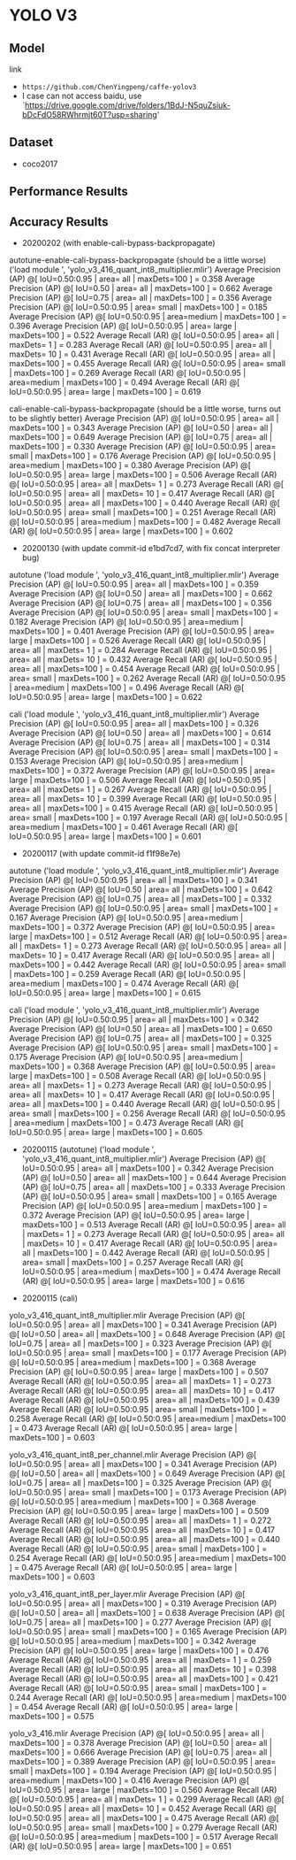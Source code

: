 # YOLO V3

## Model

link

- `https://github.com/ChenYingpeng/caffe-yolov3`
- I case can not access baidu, use `https://drive.google.com/drive/folders/1BdJ-N5quZsiuk-bDcFdO58RWhrmjt60T?usp=sharing'


## Dataset

- coco2017

## Performance Results

## Accuracy Results

- 20200202 (with enable-cali-bypass-backpropagate)

autotune-enable-cali-bypass-backpropagate (should be a little worse)
('load module ', 'yolo_v3_416_quant_int8_multiplier.mlir')
 Average Precision  (AP) @[ IoU=0.50:0.95 | area=   all | maxDets=100 ] = 0.358
 Average Precision  (AP) @[ IoU=0.50      | area=   all | maxDets=100 ] = 0.662
 Average Precision  (AP) @[ IoU=0.75      | area=   all | maxDets=100 ] = 0.356
 Average Precision  (AP) @[ IoU=0.50:0.95 | area= small | maxDets=100 ] = 0.185
 Average Precision  (AP) @[ IoU=0.50:0.95 | area=medium | maxDets=100 ] = 0.396
 Average Precision  (AP) @[ IoU=0.50:0.95 | area= large | maxDets=100 ] = 0.522
 Average Recall     (AR) @[ IoU=0.50:0.95 | area=   all | maxDets=  1 ] = 0.283
 Average Recall     (AR) @[ IoU=0.50:0.95 | area=   all | maxDets= 10 ] = 0.431
 Average Recall     (AR) @[ IoU=0.50:0.95 | area=   all | maxDets=100 ] = 0.455
 Average Recall     (AR) @[ IoU=0.50:0.95 | area= small | maxDets=100 ] = 0.269
 Average Recall     (AR) @[ IoU=0.50:0.95 | area=medium | maxDets=100 ] = 0.494
 Average Recall     (AR) @[ IoU=0.50:0.95 | area= large | maxDets=100 ] = 0.619

cali-enable-cali-bypass-backpropagate (should be a little worse, turns out to be slightly better)
 Average Precision  (AP) @[ IoU=0.50:0.95 | area=   all | maxDets=100 ] = 0.343
 Average Precision  (AP) @[ IoU=0.50      | area=   all | maxDets=100 ] = 0.649
 Average Precision  (AP) @[ IoU=0.75      | area=   all | maxDets=100 ] = 0.330
 Average Precision  (AP) @[ IoU=0.50:0.95 | area= small | maxDets=100 ] = 0.176
 Average Precision  (AP) @[ IoU=0.50:0.95 | area=medium | maxDets=100 ] = 0.380
 Average Precision  (AP) @[ IoU=0.50:0.95 | area= large | maxDets=100 ] = 0.506
 Average Recall     (AR) @[ IoU=0.50:0.95 | area=   all | maxDets=  1 ] = 0.273
 Average Recall     (AR) @[ IoU=0.50:0.95 | area=   all | maxDets= 10 ] = 0.417
 Average Recall     (AR) @[ IoU=0.50:0.95 | area=   all | maxDets=100 ] = 0.440
 Average Recall     (AR) @[ IoU=0.50:0.95 | area= small | maxDets=100 ] = 0.251
 Average Recall     (AR) @[ IoU=0.50:0.95 | area=medium | maxDets=100 ] = 0.482
 Average Recall     (AR) @[ IoU=0.50:0.95 | area= large | maxDets=100 ] = 0.602

- 20200130 (with update commit-id e1bd7cd7, with fix concat interpreter bug)

autotune
('load module ', 'yolo_v3_416_quant_int8_multiplier.mlir')
 Average Precision  (AP) @[ IoU=0.50:0.95 | area=   all | maxDets=100 ] = 0.359
 Average Precision  (AP) @[ IoU=0.50      | area=   all | maxDets=100 ] = 0.662
 Average Precision  (AP) @[ IoU=0.75      | area=   all | maxDets=100 ] = 0.356
 Average Precision  (AP) @[ IoU=0.50:0.95 | area= small | maxDets=100 ] = 0.182
 Average Precision  (AP) @[ IoU=0.50:0.95 | area=medium | maxDets=100 ] = 0.401
 Average Precision  (AP) @[ IoU=0.50:0.95 | area= large | maxDets=100 ] = 0.526
 Average Recall     (AR) @[ IoU=0.50:0.95 | area=   all | maxDets=  1 ] = 0.284
 Average Recall     (AR) @[ IoU=0.50:0.95 | area=   all | maxDets= 10 ] = 0.432
 Average Recall     (AR) @[ IoU=0.50:0.95 | area=   all | maxDets=100 ] = 0.454
 Average Recall     (AR) @[ IoU=0.50:0.95 | area= small | maxDets=100 ] = 0.262
 Average Recall     (AR) @[ IoU=0.50:0.95 | area=medium | maxDets=100 ] = 0.496
 Average Recall     (AR) @[ IoU=0.50:0.95 | area= large | maxDets=100 ] = 0.622

cali
('load module ', 'yolo_v3_416_quant_int8_multiplier.mlir')
 Average Precision  (AP) @[ IoU=0.50:0.95 | area=   all | maxDets=100 ] = 0.326
 Average Precision  (AP) @[ IoU=0.50      | area=   all | maxDets=100 ] = 0.614
 Average Precision  (AP) @[ IoU=0.75      | area=   all | maxDets=100 ] = 0.314
 Average Precision  (AP) @[ IoU=0.50:0.95 | area= small | maxDets=100 ] = 0.153
 Average Precision  (AP) @[ IoU=0.50:0.95 | area=medium | maxDets=100 ] = 0.372
 Average Precision  (AP) @[ IoU=0.50:0.95 | area= large | maxDets=100 ] = 0.506
 Average Recall     (AR) @[ IoU=0.50:0.95 | area=   all | maxDets=  1 ] = 0.267
 Average Recall     (AR) @[ IoU=0.50:0.95 | area=   all | maxDets= 10 ] = 0.399
 Average Recall     (AR) @[ IoU=0.50:0.95 | area=   all | maxDets=100 ] = 0.415
 Average Recall     (AR) @[ IoU=0.50:0.95 | area= small | maxDets=100 ] = 0.197
 Average Recall     (AR) @[ IoU=0.50:0.95 | area=medium | maxDets=100 ] = 0.461
 Average Recall     (AR) @[ IoU=0.50:0.95 | area= large | maxDets=100 ] = 0.601

- 20200117 (with update commit-id f1f98e7e)

autotune
('load module ', 'yolo_v3_416_quant_int8_multiplier.mlir')
 Average Precision  (AP) @[ IoU=0.50:0.95 | area=   all | maxDets=100 ] = 0.341
 Average Precision  (AP) @[ IoU=0.50      | area=   all | maxDets=100 ] = 0.642
 Average Precision  (AP) @[ IoU=0.75      | area=   all | maxDets=100 ] = 0.332
 Average Precision  (AP) @[ IoU=0.50:0.95 | area= small | maxDets=100 ] = 0.167
 Average Precision  (AP) @[ IoU=0.50:0.95 | area=medium | maxDets=100 ] = 0.372
 Average Precision  (AP) @[ IoU=0.50:0.95 | area= large | maxDets=100 ] = 0.512
 Average Recall     (AR) @[ IoU=0.50:0.95 | area=   all | maxDets=  1 ] = 0.273
 Average Recall     (AR) @[ IoU=0.50:0.95 | area=   all | maxDets= 10 ] = 0.417
 Average Recall     (AR) @[ IoU=0.50:0.95 | area=   all | maxDets=100 ] = 0.442
 Average Recall     (AR) @[ IoU=0.50:0.95 | area= small | maxDets=100 ] = 0.259
 Average Recall     (AR) @[ IoU=0.50:0.95 | area=medium | maxDets=100 ] = 0.474
 Average Recall     (AR) @[ IoU=0.50:0.95 | area= large | maxDets=100 ] = 0.615

cali
('load module ', 'yolo_v3_416_quant_int8_multiplier.mlir')
 Average Precision  (AP) @[ IoU=0.50:0.95 | area=   all | maxDets=100 ] = 0.342
 Average Precision  (AP) @[ IoU=0.50      | area=   all | maxDets=100 ] = 0.650
 Average Precision  (AP) @[ IoU=0.75      | area=   all | maxDets=100 ] = 0.325
 Average Precision  (AP) @[ IoU=0.50:0.95 | area= small | maxDets=100 ] = 0.175
 Average Precision  (AP) @[ IoU=0.50:0.95 | area=medium | maxDets=100 ] = 0.368
 Average Precision  (AP) @[ IoU=0.50:0.95 | area= large | maxDets=100 ] = 0.508
 Average Recall     (AR) @[ IoU=0.50:0.95 | area=   all | maxDets=  1 ] = 0.273
 Average Recall     (AR) @[ IoU=0.50:0.95 | area=   all | maxDets= 10 ] = 0.417
 Average Recall     (AR) @[ IoU=0.50:0.95 | area=   all | maxDets=100 ] = 0.440
 Average Recall     (AR) @[ IoU=0.50:0.95 | area= small | maxDets=100 ] = 0.256
 Average Recall     (AR) @[ IoU=0.50:0.95 | area=medium | maxDets=100 ] = 0.473
 Average Recall     (AR) @[ IoU=0.50:0.95 | area= large | maxDets=100 ] = 0.605

- 20200115 (autotune)
('load module ', 'yolo_v3_416_quant_int8_multiplier.mlir')
 Average Precision  (AP) @[ IoU=0.50:0.95 | area=   all | maxDets=100 ] = 0.342
 Average Precision  (AP) @[ IoU=0.50      | area=   all | maxDets=100 ] = 0.644
 Average Precision  (AP) @[ IoU=0.75      | area=   all | maxDets=100 ] = 0.333
 Average Precision  (AP) @[ IoU=0.50:0.95 | area= small | maxDets=100 ] = 0.165
 Average Precision  (AP) @[ IoU=0.50:0.95 | area=medium | maxDets=100 ] = 0.372
 Average Precision  (AP) @[ IoU=0.50:0.95 | area= large | maxDets=100 ] = 0.513
 Average Recall     (AR) @[ IoU=0.50:0.95 | area=   all | maxDets=  1 ] = 0.273
 Average Recall     (AR) @[ IoU=0.50:0.95 | area=   all | maxDets= 10 ] = 0.417
 Average Recall     (AR) @[ IoU=0.50:0.95 | area=   all | maxDets=100 ] = 0.442
 Average Recall     (AR) @[ IoU=0.50:0.95 | area= small | maxDets=100 ] = 0.257
 Average Recall     (AR) @[ IoU=0.50:0.95 | area=medium | maxDets=100 ] = 0.474
 Average Recall     (AR) @[ IoU=0.50:0.95 | area= large | maxDets=100 ] = 0.616

 - 20200115 (cali)

 yolo_v3_416_quant_int8_multiplier.mlir
 Average Precision  (AP) @[ IoU=0.50:0.95 | area=   all | maxDets=100 ] = 0.341
 Average Precision  (AP) @[ IoU=0.50      | area=   all | maxDets=100 ] = 0.648
 Average Precision  (AP) @[ IoU=0.75      | area=   all | maxDets=100 ] = 0.323
 Average Precision  (AP) @[ IoU=0.50:0.95 | area= small | maxDets=100 ] = 0.177
 Average Precision  (AP) @[ IoU=0.50:0.95 | area=medium | maxDets=100 ] = 0.368
 Average Precision  (AP) @[ IoU=0.50:0.95 | area= large | maxDets=100 ] = 0.507
 Average Recall     (AR) @[ IoU=0.50:0.95 | area=   all | maxDets=  1 ] = 0.273
 Average Recall     (AR) @[ IoU=0.50:0.95 | area=   all | maxDets= 10 ] = 0.417
 Average Recall     (AR) @[ IoU=0.50:0.95 | area=   all | maxDets=100 ] = 0.439
 Average Recall     (AR) @[ IoU=0.50:0.95 | area= small | maxDets=100 ] = 0.258
 Average Recall     (AR) @[ IoU=0.50:0.95 | area=medium | maxDets=100 ] = 0.473
 Average Recall     (AR) @[ IoU=0.50:0.95 | area= large | maxDets=100 ] = 0.603

yolo_v3_416_quant_int8_per_channel.mlir
 Average Precision  (AP) @[ IoU=0.50:0.95 | area=   all | maxDets=100 ] = 0.341
 Average Precision  (AP) @[ IoU=0.50      | area=   all | maxDets=100 ] = 0.649
 Average Precision  (AP) @[ IoU=0.75      | area=   all | maxDets=100 ] = 0.325
 Average Precision  (AP) @[ IoU=0.50:0.95 | area= small | maxDets=100 ] = 0.173
 Average Precision  (AP) @[ IoU=0.50:0.95 | area=medium | maxDets=100 ] = 0.368
 Average Precision  (AP) @[ IoU=0.50:0.95 | area= large | maxDets=100 ] = 0.509
 Average Recall     (AR) @[ IoU=0.50:0.95 | area=   all | maxDets=  1 ] = 0.272
 Average Recall     (AR) @[ IoU=0.50:0.95 | area=   all | maxDets= 10 ] = 0.417
 Average Recall     (AR) @[ IoU=0.50:0.95 | area=   all | maxDets=100 ] = 0.440
 Average Recall     (AR) @[ IoU=0.50:0.95 | area= small | maxDets=100 ] = 0.254
 Average Recall     (AR) @[ IoU=0.50:0.95 | area=medium | maxDets=100 ] = 0.475
 Average Recall     (AR) @[ IoU=0.50:0.95 | area= large | maxDets=100 ] = 0.603

 yolo_v3_416_quant_int8_per_layer.mlir
 Average Precision  (AP) @[ IoU=0.50:0.95 | area=   all | maxDets=100 ] = 0.319
 Average Precision  (AP) @[ IoU=0.50      | area=   all | maxDets=100 ] = 0.638
 Average Precision  (AP) @[ IoU=0.75      | area=   all | maxDets=100 ] = 0.277
 Average Precision  (AP) @[ IoU=0.50:0.95 | area= small | maxDets=100 ] = 0.165
 Average Precision  (AP) @[ IoU=0.50:0.95 | area=medium | maxDets=100 ] = 0.342
 Average Precision  (AP) @[ IoU=0.50:0.95 | area= large | maxDets=100 ] = 0.476
 Average Recall     (AR) @[ IoU=0.50:0.95 | area=   all | maxDets=  1 ] = 0.259
 Average Recall     (AR) @[ IoU=0.50:0.95 | area=   all | maxDets= 10 ] = 0.398
 Average Recall     (AR) @[ IoU=0.50:0.95 | area=   all | maxDets=100 ] = 0.421
 Average Recall     (AR) @[ IoU=0.50:0.95 | area= small | maxDets=100 ] = 0.244
 Average Recall     (AR) @[ IoU=0.50:0.95 | area=medium | maxDets=100 ] = 0.454
 Average Recall     (AR) @[ IoU=0.50:0.95 | area= large | maxDets=100 ] = 0.575

 yolo_v3_416.mlir
 Average Precision  (AP) @[ IoU=0.50:0.95 | area=   all | maxDets=100 ] = 0.378
 Average Precision  (AP) @[ IoU=0.50      | area=   all | maxDets=100 ] = 0.666
 Average Precision  (AP) @[ IoU=0.75      | area=   all | maxDets=100 ] = 0.389
 Average Precision  (AP) @[ IoU=0.50:0.95 | area= small | maxDets=100 ] = 0.194
 Average Precision  (AP) @[ IoU=0.50:0.95 | area=medium | maxDets=100 ] = 0.416
 Average Precision  (AP) @[ IoU=0.50:0.95 | area= large | maxDets=100 ] = 0.560
 Average Recall     (AR) @[ IoU=0.50:0.95 | area=   all | maxDets=  1 ] = 0.299
 Average Recall     (AR) @[ IoU=0.50:0.95 | area=   all | maxDets= 10 ] = 0.452
 Average Recall     (AR) @[ IoU=0.50:0.95 | area=   all | maxDets=100 ] = 0.475
 Average Recall     (AR) @[ IoU=0.50:0.95 | area= small | maxDets=100 ] = 0.279
 Average Recall     (AR) @[ IoU=0.50:0.95 | area=medium | maxDets=100 ] = 0.517
 Average Recall     (AR) @[ IoU=0.50:0.95 | area= large | maxDets=100 ] = 0.651
